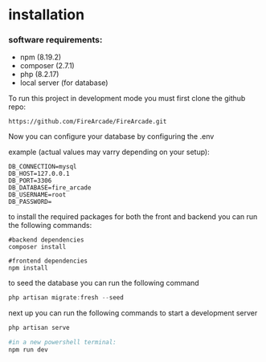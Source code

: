 # installation

### software requirements:
- npm (8.19.2)
- composer (2.7.1)
- php (8.2.17)
- local server (for database)

To run this project in development mode you must first clone the github repo: 

`https://github.com/FireArcade/FireArcade.git `

Now you can configure your database by configuring the .env

example (actual values may varry depending on your setup):
```dotenv
DB_CONNECTION=mysql
DB_HOST=127.0.0.1
DB_PORT=3306
DB_DATABASE=fire_arcade
DB_USERNAME=root
DB_PASSWORD=
```

to install the required packages for both the front and backend you can run the following commands: 

```
#backend dependencies
composer install

#frontend dependencies
npm install
```

to seed the database you can run the following command

```powershell
php artisan migrate:fresh --seed
```

next up you can run the following commands to start a development server

```powershell
php artisan serve

#in a new powershell terminal:
npm run dev

```
